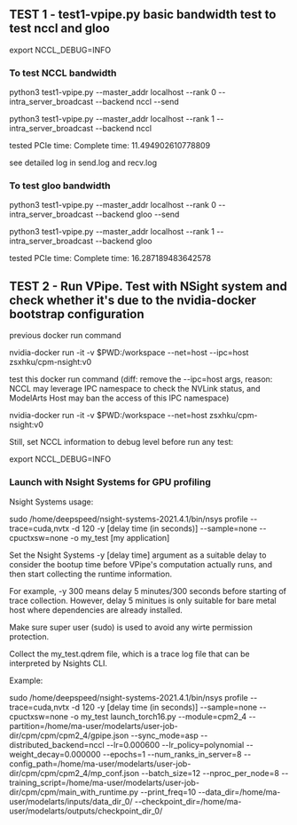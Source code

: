 

## TEST 1  - test1-vpipe.py  basic bandwidth test to test nccl and gloo 


export NCCL_DEBUG=INFO


### To test NCCL bandwidth

python3 test1-vpipe.py --master_addr localhost --rank 0 --intra_server_broadcast --backend nccl  --send

python3 test1-vpipe.py --master_addr localhost --rank 1 --intra_server_broadcast --backend nccl 

tested PCIe time:  Complete time:  11.494902610778809

see detailed log in send.log and recv.log

### To test gloo bandwidth 

python3 test1-vpipe.py --master_addr localhost --rank 0 --intra_server_broadcast --backend gloo  --send

python3 test1-vpipe.py --master_addr localhost --rank 1 --intra_server_broadcast --backend gloo 

tested PCIe time: Complete time:  16.287189483642578



## TEST 2 - Run VPipe. Test with NSight system and check whether it's due to the nvidia-docker bootstrap configuration 

previous docker run command 

nvidia-docker run -it -v $PWD:/workspace --net=host --ipc=host zsxhku/cpm-nsight:v0

test this docker run command (diff: remove the --ipc=host args, reason: NCCL may leverage IPC namespace to check the NVLink status, and ModelArts Host may ban the access of this IPC namespace)

nvidia-docker run -it -v $PWD:/workspace --net=host zsxhku/cpm-nsight:v0  

Still, set NCCL information to debug level before run any test:

export NCCL_DEBUG=INFO

### Launch with Nsight Systems for GPU profiling

Nsight Systems usage: 

sudo /home/deepspeed/nsight-systems-2021.4.1/bin/nsys profile --trace=cuda,nvtx -d 120 -y [delay time (in seconds)] --sample=none --cpuctxsw=none -o my_test [my application]


Set the Nsight Systems -y [delay time] argument as a suitable delay to consider the bootup time before VPipe's computation actually runs, and then start collecting the runtime information. 

For example, -y 300 means delay 5 minutes/300 seconds before starting of trace collection. However, delay 5 minitues is only suitable for bare metal host where dependencies are already installed. 

Make sure super user (sudo) is used to avoid any wirte permission protection. 

Collect the my_test.qdrem file, which is a trace log file that can be interpreted by Nsights CLI.

Example:

sudo /home/deepspeed/nsight-systems-2021.4.1/bin/nsys profile --trace=cuda,nvtx -d 120 -y [delay time (in seconds)] --sample=none --cpuctxsw=none -o my_test launch_torch16.py --module=cpm2_4 --partition=/home/ma-user/modelarts/user-job-dir/cpm/cpm/cpm2_4/gpipe.json --sync_mode=asp --distributed_backend=nccl --lr=0.000600 --lr_policy=polynomial --weight_decay=0.000000 --epochs=1 --num_ranks_in_server=8 --config_path=/home/ma-user/modelarts/user-job-dir/cpm/cpm/cpm2_4/mp_conf.json --batch_size=12 --nproc_per_node=8 --training_script=/home/ma-user/modelarts/user-job-dir/cpm/cpm/main_with_runtime.py --print_freq=10 --data_dir=/home/ma-user/modelarts/inputs/data_dir_0/ --checkpoint_dir=/home/ma-user/modelarts/outputs/checkpoint_dir_0/



